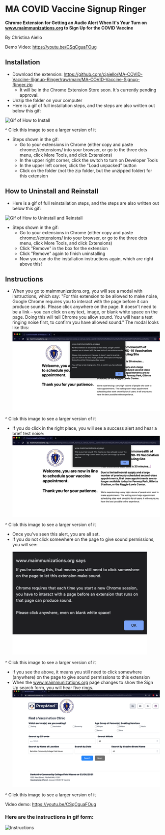 # MA COVID Vaccine Signup Ringer

**Chrome Extension for Getting an Audio Alert When It's Your Turn on www.maimmunizations.org to Sign Up for the COVID Vaccine**

By Christina Aiello

Demo Video: https://youtu.be/CSqCguaFOug

## Installation
* Download the extension: https://github.com/cjaiello/MA-COVID-Vaccine-Signup-Ringer/raw/main/MA-COVID-Vaccine-Signup-Ringer.zip
  * It will be in the Chrome Extension Store soon. It's currently pending approval.
* Unzip the folder on your computer
* Here is a gif of full installation steps, and the steps are also written out below this gif:

![Gif of How to Install](/images/how-to-install.gif)

^ Click this image to see a larger version of it

* Steps shown in the gif:
  * Go to your extensions in Chrome (either copy and paste chrome://extensions/ into your browser, or go to the three dots menu, click More Tools, and click Extensions)
  * In the upper right corner, click the switch to turn on Developer Tools
  * In the upper left corner, click the "Load unpacked" button
  * Click on the folder (not the zip folder, but the unzipped folder) for this extension

## How to Uninstall and Reinstall

* Here is a gif of full reinstallation steps, and the steps are also written out below this gif:

![Gif of How to Uninstall and Reinstall](/images/how-to-uninstall-and-reinstall.gif)

* Steps shown in the gif:
  * Go to your extensions in Chrome (either copy and paste chrome://extensions/ into your browser, or go to the three dots menu, click More Tools, and click Extensions)
  * Click "Remove" in the box for the extension
  * Click "Remove" again to finish uninstalling
  * Now you can do the installation instructions again, which are right above this!

## Instructions
* When you go to maimmunizations.org, you will see a modal with instructions, which say:
"For this extension to be allowed to make noise, Google Chrome requires you to interact with the page before it can produce sounds. Please click anywhere on the page. It doesn't need to be a link – you can click on any text, image, or blank white space on the page. Doing this will tell Chrome you allow sound. You will hear a test ringing noise first, to confirm you have allowed sound." The modal looks like this:
![Instructions Alert](/images/promo-1.png)

^ Click this image to see a larger version of it

* If you do click in the right place, you will see a success alert and hear a brief test noise:
![Test Sound Confirmation Alert](/images/promo-2.png)

^ Click this image to see a larger version of it

  * Once you've seen this alert, you are all set.
* If you do not click somewhere on the page to give sound permissions, you will see:
![Need Sound Permissions Alert](/images/promo-3.png)

^ Click this image to see a larger version of it

* If you see the above, it means you still need to click somewhere (anywhere) on the page to give sound permissions to this extension
* When the www.maimmunizations.org page changes to show the Sign Up search form, you will hear five rings.
![Sign Up Form](/images/promo-4.png)

^ Click this image to see a larger version of it

Video demo: https://youtu.be/CSqCguaFOug

### Here are the instructions in gif form:
![Instructions](/images/instructions.gif)
